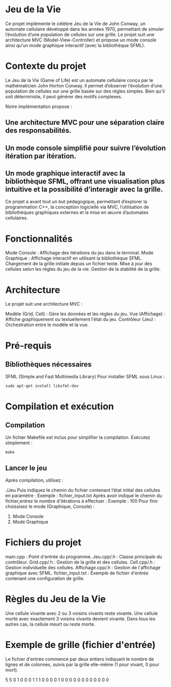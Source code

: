 # Jeu de la Vie
Ce projet implémente le célèbre Jeu de la Vie de John Conway, un automate cellulaire développé dans les années 1970, permettant de simuler l’évolution d’une population de cellules sur une grille. Le projet suit une architecture MVC (Model-View-Controller) et propose un mode console ainsi qu’un mode graphique interactif (avec la bibliothèque SFML).
# Contexte du projet
Le Jeu de la Vie (Game of Life) est un automate cellulaire conçu par le mathématicien John Horton Conway. Il permet d’observer l’évolution d’une population de cellules sur une grille basée sur des règles simples. Bien qu'il soit déterministe, il peut générer des motifs complexes.

Notre implémentation propose :

## Une architecture MVC pour une séparation claire des responsabilités.
## Un mode console simplifié pour suivre l’évolution itération par itération.
## Un mode graphique interactif avec la bibliothèque SFML, offrant une visualisation plus intuitive et la possibilité d’interagir avec la grille.
Ce projet a avant tout un but pédagogique, permettant d’explorer la programmation C++, la conception logicielle via MVC, l’utilisation de bibliothèques graphiques externes et la mise en œuvre d’automates cellulaires.

# Fonctionnalités
Mode Console : Affichage des itérations du jeu dans le terminal.
Mode Graphique : Affichage interactif en utilisant la bibliothèque SFML.
Chargement de la grille initiale depuis un fichier texte.
Mise à jour des cellules selon les règles du jeu de la vie.
Gestion de la stabilité de la grille.
# Architecture
Le projet suit une architecture MVC :

Modèle (Grid, Cell) : Gère les données et les règles du jeu.
Vue (Affichage) : Affiche graphiquement ou textuellement l'état du jeu.
Contrôleur (Jeu) : Orchestration entre le modèle et la vue.
# Pré-requis
## Bibliothèques nécessaires
SFML (Simple and Fast Multimedia Library)
Pour installer SFML sous Linux :

```sudo apt-get install libsfml-dev```
# Compilation et exécution
## Compilation
Un fichier Makefile est inclus pour simplifier la compilation. Exécutez simplement :

```make```
## Lancer le jeu
Après compilation, utilisez :

./Jeu
Puis indiquez le chemin du fichier contenant l’état initial des cellules en paramètre : 
Exemple : fichier_input.txt
Après avoir indiqué le chemin du fichier,entrez le nombre d'itérations à effectuer : 
Exemple : 100
Pour finir choissisez le mode (Graphique, Console) : 
1) Mode Console
2) Mode Graphique

# Fichiers du projet
main.cpp : Point d'entrée du programme.
Jeu.cpp/.h : Classe principale du contrôleur.
Grid.cpp/.h : Gestion de la grille et des cellules.
Cell.cpp/.h : Gestion individuelle des cellules.
Affichage.cpp/.h : Gestion de l'affichage graphique avec SFML.
fichier_input.txt : Exemple de fichier d'entrée contenant une configuration de grille.
# Règles du Jeu de la Vie
Une cellule vivante avec 2 ou 3 voisins vivants reste vivante.
Une cellule morte avec exactement 3 voisins vivants devient vivante.
Dans tous les autres cas, la cellule meurt ou reste morte.
# Exemple de grille (fichier d'entrée)
Le fichier d'entrée commence par deux entiers indiquant le nombre de lignes et de colonnes, suivis par la grille elle-même (1 pour vivant, 0 pour mort).

5 5
0 1 0 0 0
1 1 1 0 0
0 0 1 0 0
0 0 0 0 0
0 0 0 0 0

